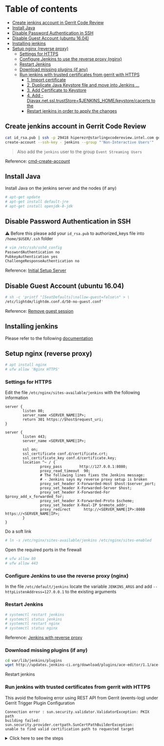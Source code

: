 # Table of contents

- [Create jenkins account in Gerrit Code Review](#create-jenkins-account-in-gerrit-code-review)
- [Install Java](#install-java)
- [Disable Password Authentication in SSH](#disable-password-authentication-in-ssh)
- [Disable Guest Account (ubuntu 16.04)](#disable-guest-account--ubuntu-1604-)
- [Installing jenkins](#installing-jenkins)
- [Setup nginx (reverse proxy)](#setup-nginx--reverse-proxy-)
  * [Settings for HTTPS](#settings-for-https)
  * [Configure Jenkins to use the reverse proxy (nginx)](#configure-jenkins-to-use-the-reverse-proxy--nginx-)
  * [Restart Jenkins](#restart-jenkins)
  * [Download missing plugins (if any)](#download-missing-plugins--if-any-)
  * [Run jenkins with trusted certificates from gerrit with HTTPS](#run-jenkins-with-trusted-certificates-from-gerrit-with-https)
    + [1. Import certificate](#1-import-certificate)
    + [2. Duplicate Java Keystore file and move into Jenkins ...](#2-duplicate-java-keystore-file-and-move-into-jenkins-)
    + [3. Add Certificate to Keystore](#3-add-certificate-to-keystore)
    + [4. Add -Djavax.net.ssl.trustStore=$JENKINS_HOME/keystore/cacerts to the](#4-add--djavaxnetssltruststore--jenkins-home-keystore-cacerts-to-the)
    + [Restart jenkins in order to apply the changes](#restart-jenkins-in-order-to-apply-the-changes)



## Create jenkins account in Gerrit Code Review

```bash
cat id_rsa.pub | ssh -p 29418 hiperezr@starlingxcodereview.intel.com gerrit \
create-account --ssh-key - jenkins --group "'Non-Interactive Users'"
```

> Also add the `jenkins` user to the group `Event Streaming Users`

Reference: [cmd-create-account](
https://review.openstack.org/Documentation/cmd-create-account.html)

## Install Java

Install Java on the jenkins server and the nodes (if any)

```bash
# apt-get update
# apt-get install default-jre
# apt-get install openjdk-8-jdk
```

## Disable Password Authentication in SSH

:warning: Before this please add your `id_rsa.pub` to authorized_keys file into
`/home/$USER/.ssh` folder

```bash
# vim /etc/ssh/sshd_config
PasswordAuthentication no
PubkeyAuthentication yes
ChallengeResponseAuthentication no
```

Reference: [Initial Setup Server](
https://www.digitalocean.com/community/tutorials/initial-server-setup-with-ubuntu-16-04)

## Disable Guest Account (ubuntu 16.04)

```bash
# sh -c 'printf "[SeatDefaults]\nallow-guest=false\n" > \ 
/etc/lightdm/lightdm.conf.d/50-no-guest.conf'
```

Reference: [Remove guest session](
http://ubuntuhandbook.org/index.php/2016/04/remove-guest-session-ubuntu-16-04)

## Installing jenkins

Please refer to the following [documentation](
https://www.digitalocean.com/community/tutorials/how-to-install-jenkins-on-ubuntu-16-04)

## Setup nginx (reverse proxy)

```bash
# apt install nginx
# ufw allow 'Nginx HTTPS'
```

### Settings for HTTPS

Edit the file `/etc/nginx/sites-available/jenkins` with the following
information

```text
server {
        listen 80;
        server_name <SERVER_NAME|IP>;
        return 301 https://$host$request_uri;
}

server {
        listen 443;
        server_name <SERVER_NAME|IP>;

		ssl on;
		ssl_certificate conf.d/certificate.crt;
		ssl_certificate_key conf.d/certificate.key;
        location ^~ / {
                proxy_pass        http://127.0.0.1:8080;
				proxy_read_timeout  90;
				# The following lines fixes the Jenkins message:
				# - Jenkins says my reverse proxy setup is broken
				proxy_set_header X-Forwarded-Host $host:$server_port;
				proxy_set_header X-Forwarded-Server $host;
				proxy_set_header X-Forwarded-For $proxy_add_x_forwarded_for;
				proxy_set_header X-Forwarded-Proto $scheme;
				proxy_set_header X-Real-IP $remote_addr;
				proxy_redirect      http://<SERVER_NAME|IP>:8080 https://<SERVER_NAME|IP>;
        }
}
```

Do a soft link

```bash
# ln -s /etc/nginx/sites-available/jenkins /etc/nginx/sites-enabled
```

Open the required ports in the firewall

```bash
# ufw allow 80
# ufw allow 443
```

### Configure Jenkins to use the reverse proxy (nginx)

In the file `/etc/default/jenkins` locate the variable `JENKINS_ARGS` and add
`--httpListenAddress=127.0.0.1` to the existing arguments

### Restart Jenkins

```bash
# systemctl restart jenkins
# systemctl status jenkins
# systemctl restart nginx
# systemctl status nginx
```

Reference: [Jenkins with reverse proxy](
https://www.digitalocean.com/community/tutorials/how-to-configure-jenkins-with-ssl-using-an-nginx-reverse-proxy-on-ubuntu-18-04)

### Download missing plugins (if any)

```bash
cd var/lib/jenkins/plugins
wget http://updates.jenkins-ci.org/download/plugins/ace-editor/1.1/ace-editor.hpi
```

Restart jenkins

### Run jenkins with trusted certificates from gerrit with HTTPS

This avoid the following error using REST API from Gerrit (events-log) under
Gerrit Trigger Plugin Configuration

```text
Connection error : sun.security.validator.ValidatorException: PKIX path
building failed: sun.security.provider.certpath.SunCertPathBuilderException:
unable to find valid certification path to requested target
```

<details><summary>Click here to see the steps</summary><p>

```bash
JENKINS_HOME=/var/lib/jenkins
JAVA_HOME=/usr/lib/jvm/java-8-openjdk-amd64
$ALIAS="This can be any value. It is a value to distinguish this certificate
from others. Example would be “git-repo”, or “artifact server”."
```

#### 1. Import certificate

```bash
openssl s_client -showcerts -connect <hostname>:<443> < /dev/null 2> /dev/null | openssl x509 -outform PEM > ~/root_ca.pem
```

Note : `.pem` files is the same as `.crt` files, so if you have the `.crt`
file certificate please copy in jenkins server

#### 2. Duplicate Java Keystore file and move into Jenkins ...

```bash
mkdir -p $JENKINS_HOME/keystore/
# chown -R jenkins.jenkins $JENKINS_HOME/keystore
# cp $JAVA_HOME/jre/lib/security/cacerts $JENKINS_HOME/keystore/
```

#### 3. Add Certificate to Keystore

```bash
# keytool -import -alias $ALIAS -keystore $JENKINS_HOME/keystore/cacerts -file ~/root_ca.pem
Enter keystore password: The password of keystore by default is: "changeit"
...
...
Trust this certificate? [no]:  yes
Certificate was added to keystore
```

#### 4. Add -Djavax.net.ssl.trustStore=$JENKINS_HOME/keystore/cacerts to the
Jenkins startup parameters. For Debian/Ubuntu, this is /etc/default/jenkins

```bash
echo 'JAVA_ARGS="$JAVA_ARGS -Djavax.net.ssl.trustStore=$JENKINS_HOME/keystore/cacerts"' >> /etc/default/jenkins

# chown jenkins.jenkins /var/lib/jenkins/keystore/cacerts
```


#### Restart jenkins in order to apply the changes
```bash
# service jenkins restart
```

[reference 1](
https://stackoverflow.com/questions/24563694/jenkins-unable-to-find-valid-certification-path-to-requested-target-error-whil)<br>
[reference 2](
https://support.cloudbees.com/hc/en-us/articles/203821254-How-to-install-a-new-SSL-certificate-)<br>
[reference 3](
https://stackoverflow.com/questions/8640340/how-do-i-get-into-a-non-password-protected-java-keystore-or-change-the-password)<br>
</p></details>
